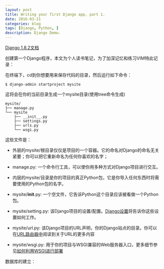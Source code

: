 ```yaml
---
layout: post
title: Writing your first Django app, part 1.
date: 2016-03-21
categories: blog
tags: [Django, Python, ]
description: Django Demo.
---
```


[Django 1.8.2文档](http://python.usyiyi.cn/django/intro/tutorial01.html)

创建第一个Django程序，本文为个人读书笔记，为了加深记忆和练习VIM特此记录：

在终端下，cd到你想要用来保存代码的目录，然后运行如下命令：

    $ django-admin startproject mysite

这将会在你的当前目录生成一个mysite目录(使用tree命令生成)

    mysite/
    ├── manage.py
    └── mysite
        ├── __init__.py
        ├── settings.py
        ├── urls.py
        └── wsgi.py

这些文件是：

* 外层的mysite/根目录仅仅是项目的一个容器。它的命名对Django的命名无关紧要；你可以把它重新命名为任何你喜欢的名字；

* manage.py: 一个命令行工具，可以使你用多种方式对Django项目进行交互。

* 内层的mysite/目录是你的项目的真正Python包，它是你导入任何东西时将需要使用的Python包的名字。

* mysite/__init__.py: 一个空文件，它告诉Python这个目录应该被看做一个Python包。

* mysite/setting.py: 该Django项目的设置/配置。[Django设置](http://python.usyiyi.cn/django/topics/settings.html)将告诉你这些设置如何工作。

* mysite/url.py: 该Django项目的URL声明，你的Django站点的目录。你可以在[URL路由器中](http://python.usyiyi.cn/django/topics/http/urls.html)阅读到关于URL的更多内容

* mysite/wsgi.py: 用于你的项目与WSGI兼容的Web服务器入口，更多细节参见[如何利用WSGI进行部署](http://python.usyiyi.cn/django/howto/deployment/wsgi/index.html)

数据库的建立：



